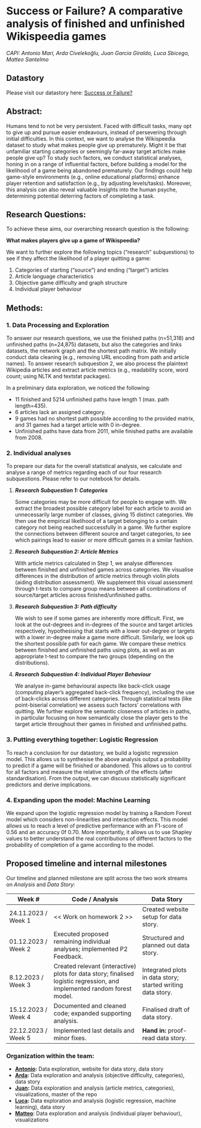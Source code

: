 # Success or Failure? A comparative analysis of finished and unfinished Wikispeedia games
*CAPI: Antonio Mari, Arda Civelekoğlu, Juan Garcia Giraldo, Luca Sbicego, Matteo Santelmo*

## Datastory
Please visit our datastory here: [Success or Failure?](https://antoniomari.github.io/ADA-CAPI-DataStory/)

## Abstract: 

Humans tend to not be very persistent. Faced with difficult tasks, many opt to give up and pursue easier endeavours, instead of persevering through initial difficulties. In this context, we want to analyse the Wikispeedia dataset to study what makes people give up prematurely. Might it be that unfamiliar starting categories or seemingly far-away target articles make people give up? To study such factors, we conduct statistical analyses, honing in on a range of influential factors, before building a model for the likelihood of a game being abandoned prematurely. Our findings could help game-style environments (e.g., online educational platforms) enhance player retention and satisfaction (e.g., by adjusting levels/tasks). Moreover, this analysis can also reveal valuable insights into the human psyche, determining potential deterring factors of completing a task.

## Research Questions: 
To achieve these aims, our overarching research question is the following:

****What makes players give up a game of Wikispeedia?****

We want to further explore the following topics (“research” subquestions) to see if they affect the likelihood of a player quitting a game:
1. Categories of starting (“source”) and ending (“target”) articles
2. Article language characteristics
3. Objective game difficulty and graph structure
4. Individual player behaviour 

## Methods:
### 1. Data Processing and Exploration

To answer our research questions, we use the finished paths (n=51,318) and unfinished paths (n=24,875) datasets, but also the categories and links datasets, the network graph and the shortest path matrix. We initially conduct data cleaning (e.g., removing URL encoding from path and article names). To answer research subquestion 2, we also process the plaintext Wikipedia articles and extract article metrics (e.g., readability score, word count; using NLTK and textstat packages).

In a preliminary data exploration, we noticed the following:
* 11 finished and 5214 unfinished paths have length 1 (max. path length=435).
* 6 articles lack an assigned category.
* 9 games had no shortest path possible according to the provided matrix, and 31 games had a target article with 0 in-degree. 
* Unfinished paths have data from 2011, while finished paths are available from 2008.

### 2. Individual analyses

To prepare our data for the overall statistical analysis, we calculate and analyse a range of metrics regarding each of our four research subquestions. Please refer to our notebook for details.

  1. ***Research Subquestion 1: Categories***

      Some categories may be more difficult for people to engage with. We extract the broadest possible category label for each article to avoid an unnecessarily large number of classes, giving 15 distinct categories. We then use the empirical likelihood of a target belonging to a certain category not being reached successfully in a game. We further explore the connections between different source and target categories, to see which pairings lead to easier or more difficult games in a similar fashion.

      <!-- This is the probability of a game being unfinished ($u$) for a given category $i$, and is calculated as:
      $\Bbb{P}(u|i) = \frac{\text{num category i in unfinished paths target}}{\text{num category i in target}}$. -->

  2. ***Research Subquestion 2: Article Metrics***
  
      With article metrics calculated in Step 1, we analyse differences between finished and unfinished games across categories. We visualise differences in the distribution of article metrics through violin plots (aiding distribution assessment). We supplement this visual assessment through t-tests to compare group means between all combinations of source/target articles across finished/unfinished paths.

  3. ***Research Subquestion 3: Path difficulty***

      We wish to see if some games are inherently more difficult. First, we look at the out-degrees and in-degrees of the source and target articles respectively, hypothesising that starts with a lower out-degree or targets with a lower in-degree make a game more difficult. Similarly, we look up the shortest possible path for each game. We compare these metrics between finished and unfinished paths using plots, as well as an appropriate t-test to compare the two groups (depending on the distributions). 

  4. ***Research Subquestion 4: Individual Player Behaviour***
  
      We analyse in-game behavioural aspects like back-click usage (computing player’s aggregated back-click frequency), including the use of back-clicks across different categories. Through statistical tests (like point-biserial correlation) we assess such factors’ correlations with quitting. We further explore the semantic closeness of articles in paths, in particular focusing on how semantically close the player gets to the target article throughout their games in finished and unfinished paths.
      

### 3. Putting everything together: Logistic Regression

To reach a conclusion for our datastory, we build a logistic regression model. This allows us to synthesise the above analysis output a probability to predict if a game will be finished or abandoned. This allows us to control for all factors and measure the relative strength of the effects (after standardisation). From the output, we can discuss statistically significant predictors and derive implications.

### 4. Expanding upon the model: Machine Learning

We expand upon the logistic regression model by training a Random Forest model which considers non-linearities and interaction effects. This model allows us to reach a level of predictive performance with an F1-score of 0.56 and an accuracy 0f 0.70. More importantly, it allows us to use Shapley values to better understand the real contributions of different factors to the probability of completion of a game according to the model.

## Proposed timeline and internal milestones
Our timeline and planned milestone are split across the two work streams on *Analysis* and *Data Story*:

| Week #                   | Code / Analysis                                                                         | Data Story                                                              |
|--------------------------|-----------------------------------------------------------------------------------------|-------------------------------------------------------------------------|
| 24.11.2023 / Week 1 | << Work on homework 2 >>                    | Created website setup for data story.                    |
| 01.12.2023 / Week 2  | Executed proposed remaining individual analyses; implemented P2 Feedback. | Structured and planned out data story.                              |
| 8.12.2023 / Week 3  | Created relevant (interactive) plots for data story; finalised logistic regression, and implemented random forest model.                   | Integrated plots in data story; started writing data story. |
| 15.12.2023 / Week 4 | Documented and cleaned code; expanded supporting analysis.                                                 | Finalised draft of data story.                                            |
| 22.12.2023 / Week 5 | Implemented last details and minor fixes.                      | **Hand in:** proof-read data story.                          |


### Organization within the team:
* **[Antonio](https://github.com/antoniomari):** Data exploration, website for data story, data story
* **[Arda](https://github.com/arcivelekoglu):** Data exploration and analysis (objective difficulty, categories), data story
* **[Juan](https://github.com/d23845jg):** Data exploration and analysis (article metrics, categories), visualizations, master of the repo
* **[Luca](https://github.com/lsbicego):** Data exploration and analysis (logistic regression, machine learning), data story
* **[Matteo](https://github.com/matsant01)**: Data exploration and analysis (individual player behaviour), visualizations


<!-- ### Questions for TAs (optional):  -->
<!-- Add here any questions you have for us related to the proposed project.  -->
